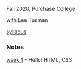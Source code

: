 
Fall 2020, Purchase College

with Lee Tusman

[syllabus](syllabus/)

### Notes

[week 1](week1/) - Hello! HTML, CSS 

